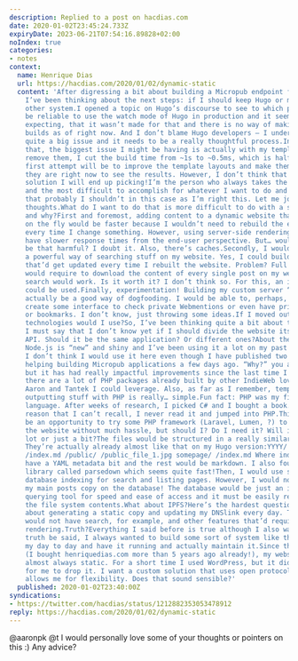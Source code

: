 ```yaml
---
description: Replied to a post on hacdias.com
date: 2020-01-02T23:45:24.733Z
expiryDate: 2023-06-21T07:54:16.89828+02:00
noIndex: true
categories:
- notes
context:
  name: Henrique Dias
  url: https://hacdias.com/2020/01/02/dynamic-static
  content: 'After digressing a bit about building a Micropub endpoint for my website,
    I’ve been thinking about the next steps: if I should keep Hugo or move to some
    other system.I opened a topic on Hugo’s discourse to see to which point it would
    be reliable to use the watch mode of Hugo in production and it seems, as I was
    expecting, that it wasn’t made for that and there is no way of making incremental
    builds as of right now. And I don’t blame Hugo developers — I understand that’s
    quite a big issue and it needs to be a really thoughtful process.In addition to
    that, the biggest issue I might be having is actually with my templates. If I
    remove them, I cut the build time from ~1s to ~0.5ms, which is half the time!My
    first attempt will be to improve the template layouts and make them faster than
    they are right now to see the results. However, I don’t think that will be the
    solution I will end up picking!I’m the person who always takes the hardest path
    and the most difficult to accomplish for whatever I want to do and I’m feeling
    that probably I shouldn’t in this case as I’m right this. Let me jot down some
    thoughts.What do I want to do that is more difficult to do with a static website
    and why?First and foremost, adding content to a dynamic website that is rendered
    on the fly would be faster because I wouldn’t need to rebuild the entire website
    every time I change something. However, using server-side rendering I would also
    have slower response times from the end-user perspective. But… would a few milliseconds
    be that harmful? I doubt it. Also, there’s caches.Secondly, I would love to have
    a powerful way of searching stuff on my website. Yes, I could build static indexes
    that’d get updated every time I rebuilt the website. Problem? Full text search
    would require to download the content of every single post on my website so the
    search would work. Is it worth it? I don’t think so. For this, an indexed database
    could be used.Finally, experimentation! Building my custom server “thingy” could
    actually be a good way of dogfooding. I would be able to, perhaps, just saying,
    create some interface to check private Webmentions or even have private posts
    or bookmarks. I don’t know, just throwing some ideas.If I moved out of Hugo, which
    technologies would I use?So, I’ve been thinking quite a bit about this. Firstly,
    I must say that I don’t know yet if I should divide the website itself from the
    API. Should it be the same application? Or different ones?About the language:
    Node.js is “new” and shiny and I’ve been using it a lot on my past projects. But
    I don’t think I would use it here even though I have published two packages for
    helping building Micropub applications a few days ago. “Why?” you ask.PHP is old,
    but it has had really impactful improvements since the last time I tried it and
    there are a lot of PHP packages already built by other IndieWeb lovers such as
    Aaron and Tantek I could leverage. Also, as far as I remember, templating and
    outputting stuff with PHP is really… simple.Fun fact: PHP was my first programming
    language. After weeks of research, I picked C# and I bought a book. But for some
    reason that I can’t recall, I never read it and jumped into PHP.This would also
    be an opportunity to try some PHP framework (Laravel, Lumen, ?) to help me build
    the website without much hassle, but should I? Do I need it? Will it help me a
    lot or just a bit?The files would be structured in a really similar way to p3k’s.
    They’re actually already almost like that on my Hugo version:YYYY/ /MM/ /DD/ /XX/
    /index.md /public/ /public_file_1.jpg somepage/ /index.md Where index.md would
    have a YAML metadata bit and the rest would be markdown. I also found a markdown
    library called parsedown which seems quite fast!Then, I would use some sort of
    database indexing for search and listing pages. However, I would not be storing
    my main posts copy on the database! The database would be just an indexing and
    querying tool for speed and ease of access and it must be easily rebuilt from
    the file system contents.What about IPFS?Here’s the hardest question! I thought
    about generating a static copy and updating my DNSlink every day. This “copy”
    would not have search, for example, and other features that’d require server-side
    rendering.Truth?Everything I said before is true although I also want to say this:
    truth be said, I always wanted to build some sort of system like this to use on
    my day to day and have it running and actually maintain it.Since the very beginning
    (I bought henriquedias.com more than 5 years ago already!), my website has been
    almost always static. For a short time I used WordPress, but it didn’t take long
    for me to drop it. I want a custom solution that uses open protocols, but also
    allows me for flexibility. Does that sound sensible?'
  published: 2020-01-02T23:40:00Z
syndications:
- https://twitter.com/hacdias/status/1212882353053478912
reply: https://hacdias.com/2020/01/02/dynamic-static
---
```


@aaronpk @t I would personally love some of your thoughts or pointers on this :) Any advice?
